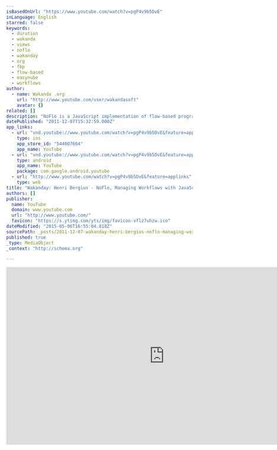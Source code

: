 ```yaml
---
isBasedOnUrl: "https://www.youtube.com/watch?v=pgP4v9b5DvE"
inLanguage: English
starred: false
keywords:
  - duration
  - wakanda
  - views
  - noflo
  - wakanday
  - org
  - fbp
  - flow-based
  - easynube
  - workflows
author:
  - name: Wakanda .org
    url: "http://www.youtube.com/user/wakandasoft"
    avatar: {}
related: []
description: "NoFlo is a JavaScript implementation of flow-based programming (FBP), a way of separating the control flow of software from the actual software logic. It helps you to organize large applications, especially when importing and modifying large data sets."
datePublished: "2011-12-07T15:32:59.000Z"
app_links:
  - url: "vnd.youtube://www.youtube.com/watch?v=pgP4v9b5DvE&feature=applinks"
    type: ios
    app_store_id: "544007664"
    app_name: YouTube
  - url: "vnd.youtube://www.youtube.com/watch?v=pgP4v9b5DvE&feature=applinks"
    type: android
    app_name: YouTube
    package: com.google.android.youtube
  - url: "http://www.youtube.com/watch?v=pgP4v9b5DvE&feature=applinks"
    type: web
title: "Wakanday: Henri Bergius - NoFlo, Managing Workflows with JavaScript"
authors: []
publisher:
  name: YouTube
  domain: www.youtube.com
  url: "http://www.youtube.com/"
  favicon: "https://s.ytimg.com/yts/img/favicon-vflz7uhzw.ico"
dateModified: "2015-05-06T16:55:04.818Z"
sourcePath: _posts/2011-12-07-wakanday-henri-bergius-noflo-managing-workflows-with-jav.md
published: true
_type: MediaObject
_context: "http://schema.org"

---
```

<iframe src="https://cdn.embedly.com/widgets/media.html?src=https%3A%2F%2Fwww.youtube.com%2Fembed%2FpgP4v9b5DvE%3Ffeature%3Doembed&amp;url=https%3A%2F%2Fwww.youtube.com%2Fwatch%3Fv%3DpgP4v9b5DvE&amp;image=https%3A%2F%2Fi.ytimg.com%2Fvi%2FpgP4v9b5DvE%2Fhqdefault.jpg&amp;key=b7d04c9b404c499eba89ee7072e1c4f7&amp;type=text%2Fhtml&amp;schema=youtube" width="854" height="480" scrolling="no" frameborder="0" allowfullscreen="allowfullscreen" style=""></iframe>